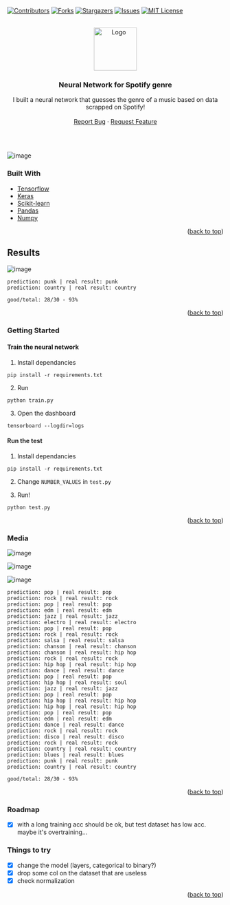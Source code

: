 <div id="top"></div>
<!--
*** Thanks for checking out the Best-README-Template. If you have a suggestion
*** that would make this better, please fork the repo and create a pull request
*** or simply open an issue with the tag "enhancement".
*** Don't forget to give the project a star!
*** Thanks again! Now go create something AMAZING! :D
-->

<!-- PROJECT SHIELDS -->
<!--
*** I'm using markdown "reference style" links for readability.
*** Reference links are enclosed in brackets [ ] instead of parentheses ( ).
*** See the bottom of this document for the declaration of the reference variables
*** for contributors-url, forks-url, etc. This is an optional, concise syntax you may use.
*** https://www.markdownguide.org/basic-syntax/#reference-style-links
-->

[![Contributors][contributors-shield]][contributors-url]
[![Forks][forks-shield]][forks-url]
[![Stargazers][stars-shield]][stars-url]
[![Issues][issues-shield]][issues-url]
[![MIT License][license-shield]][license-url]

<!-- PROJECT LOGO -->
<br />
<div align="center">
  <a href="https://user-images.githubusercontent.com/25727549/150354737-5e17f6de-f146-4852-909b-8be0536ecf53.png">
    <img src="https://user-images.githubusercontent.com/25727549/150354737-5e17f6de-f146-4852-909b-8be0536ecf53.png" alt="Logo" width=100" height="100">
  </a>

  <h3 align="center">Neural Network for Spotify genre</h3>

  <p align="center">
    I built a neural network that guesses the genre of a music based on data <br/> scrapped on Spotify!
    <br />
    <br />
    <a href="https://github.com/alexandrelam/spotifyml/issues">Report Bug</a>
    ·
    <a href="https://github.com/alexandrelam/spotifyml/issues">Request Feature</a>
  </p>
</div>

<br />
<br />

![image](https://user-images.githubusercontent.com/25727549/150351115-159e7884-6637-41f8-8416-73dd69dc8576.png)

### Built With

- [Tensorflow](https://www.tensorflow.org/?hl=fr)
- [Keras](https://keras.io/)
- [Scikit-learn](https://scikit-learn.org/stable/)
- [Pandas](https://pandas.pydata.org/docs/index.html)
- [Numpy](https://numpy.org/)

<p align="right">(<a href="#top">back to top</a>)</p>

## Results

![image](https://user-images.githubusercontent.com/25727549/150337874-c738bc4e-1e1f-4ca8-977e-690cb10c2bdf.png)

```
prediction: punk | real result: punk
prediction: country | real result: country

good/total: 28/30 - 93%
```

<p align="right">(<a href="#top">back to top</a>)</p>

### Getting Started

#### Train the neural network

1. Install dependancies

```
pip install -r requirements.txt
```

2. Run

```
python train.py
```

3. Open the dashboard

```
tensorboard --logdir=logs
```

#### Run the test

1. Install dependancies

```
pip install -r requirements.txt
```

2. Change `NUMBER_VALUES` in `test.py`

3. Run!

```
python test.py
```

<p align="right">(<a href="#top">back to top</a>)</p>

### Media

![image](https://user-images.githubusercontent.com/25727549/150351268-9e431d18-f281-47f6-b01e-b6dec1fb659a.png)

![image](https://user-images.githubusercontent.com/25727549/150351367-9bb9b308-5201-49e5-b9f0-8da06ad5d915.png)

![image](https://user-images.githubusercontent.com/25727549/150337784-b327c5b8-f9e1-4502-af85-032ff020e30d.png)

```
prediction: pop | real result: pop
prediction: rock | real result: rock
prediction: pop | real result: pop
prediction: edm | real result: edm
prediction: jazz | real result: jazz
prediction: electro | real result: electro
prediction: pop | real result: pop
prediction: rock | real result: rock
prediction: salsa | real result: salsa
prediction: chanson | real result: chanson
prediction: chanson | real result: hip hop
prediction: rock | real result: rock
prediction: hip hop | real result: hip hop
prediction: dance | real result: dance
prediction: pop | real result: pop
prediction: hip hop | real result: soul
prediction: jazz | real result: jazz
prediction: pop | real result: pop
prediction: hip hop | real result: hip hop
prediction: hip hop | real result: hip hop
prediction: pop | real result: pop
prediction: edm | real result: edm
prediction: dance | real result: dance
prediction: rock | real result: rock
prediction: disco | real result: disco
prediction: rock | real result: rock
prediction: country | real result: country
prediction: blues | real result: blues
prediction: punk | real result: punk
prediction: country | real result: country

good/total: 28/30 - 93%
```

<p align="right">(<a href="#top">back to top</a>)</p>

### Roadmap

- [x] with a long training acc should be ok, but test dataset has low acc. maybe it's overtraining...

### Things to try

- [x] change the model (layers, categorical to binary?)
- [x] drop some col on the dataset that are useless
- [x] check normalization

<p align="right">(<a href="#top">back to top</a>)</p>

<!-- MARKDOWN LINKS & IMAGES -->
<!-- https://www.markdownguide.org/basic-syntax/#reference-style-links -->

[contributors-shield]: https://img.shields.io/github/contributors/othneildrew/Best-README-Template.svg?style=for-the-badge
[contributors-url]: https://github.com/alexandrelam/spotifyml/graphs/contributors
[forks-shield]: https://img.shields.io/github/forks/alexandrelam/spotifyml.svg?style=for-the-badge
[forks-url]: https://github.com/alexandrelam/spotifyml/network/members
[stars-shield]: https://img.shields.io/github/stars/alexandrelam/spotifyml.svg?style=for-the-badge
[stars-url]: https://github.com/alexandrelam/spotifyml/stargazers
[issues-shield]: https://img.shields.io/github/issues/alexandrelam/spotifyml.svg?style=for-the-badge
[issues-url]: https://github.com/alexandrelam/spotifyml/issues
[license-shield]: https://img.shields.io/github/license/othneildrew/Best-README-Template.svg?style=for-the-badge
[license-url]: https://github.com/alexandrelam/spotifyml/blob/master/LICENSE.txt
[linkedin-shield]: https://img.shields.io/badge/-LinkedIn-black.svg?style=for-the-badge&logo=linkedin&colorB=555
[product-screenshot]: images/screenshot.png
